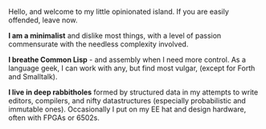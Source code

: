 Hello, and welcome to my little opinionated island.  If you are easily offended, leave now.

**I am a minimalist** and dislike most things, with a level of passion commensurate with the needless complexity involved.

**I breathe Common Lisp** - and assembly when I need more control.  As a language geek, I can work with any, but find most vulgar, (except for Forth and Smalltalk).

**I live in deep rabbitholes** formed by structured data in my attempts to write editors, compilers, and nifty datastructures (especially probabilistic and immutable ones).  Occasionally I put on my EE hat and design hardware, often with FPGAs or 6502s.  
<!--
**stacksmith/stacksmith** is a ✨ _special_ ✨ repository because its `README.md` (this file) appears on your GitHub profile.

Here are some ideas to get you started:

- 🔭 I’m currently working on ...
- 🌱 I’m currently learning ...
- 👯 I’m looking to collaborate on ...
- 🤔 I’m looking for help with ...
- 💬 Ask me about ...
- 📫 How to reach me: ...
- 😄 Pronouns: ...
- ⚡ Fun fact: ...
-->
